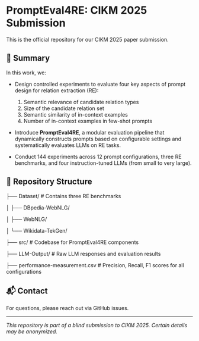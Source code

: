 # PromptEval4RE: CIKM 2025 Submission

This is the official repository for our CIKM 2025 paper submission.

## 📄 Summary

In this work, we:

- Design controlled experiments to evaluate four key aspects of prompt design for relation extraction (RE):  
  1. Semantic relevance of candidate relation types  
  2. Size of the candidate relation set  
  3. Semantic similarity of in-context examples  
  4. Number of in-context examples in few-shot prompts

- Introduce **PromptEval4RE**, a modular evaluation pipeline that dynamically constructs prompts based on configurable settings and systematically evaluates LLMs on RE tasks.  
  

- Conduct 144 experiments across 12 prompt configurations, three RE benchmarks, and four instruction-tuned LLMs (from small to very large).  


## 📁 Repository Structure
├── Dataset/ # Contains three RE benchmarks

│ ├── DBpedia-WebNLG/

│ ├── WebNLG/ 

│ └── Wikidata-TekGen/ 

├── src/ # Codebase for PromptEval4RE components

├── LLM-Output/ # Raw LLM responses and evaluation results

├── performance-measurement.csv # Precision, Recall, F1 scores for all configurations


## 📬 Contact

For questions, please reach out via GitHub issues.

---

*This repository is part of a blind submission to CIKM 2025. Certain details may be anonymized.*
